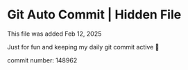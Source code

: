 # Git Auto Commit | Hidden File

This file was added Feb 12, 2025

Just for fun and keeping my daily git commit active 🤪

commit number: 148962
